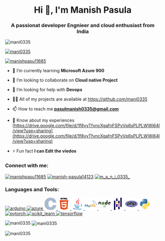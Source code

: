 <h1 align="center">Hi 👋, I'm Manish Pasula</h1>
<h3 align="center">A passionat developer Engnieer and cloud enthusiast from India</h3>

<p align="left"> <img src="https://komarev.com/ghpvc/?username=mani0335&label=Profile%20views&color=0e75b6&style=flat" alt="mani0335" /> </p>

<p align="left"> <a href="https://github.com/ryo-ma/github-profile-trophy"><img src="https://github-profile-trophy.vercel.app/?username=mani0335" alt="mani0335" /></a> </p>

<p align="left"> <a href="https://twitter.com/manishpasu11685" target="blank"><img src="https://img.shields.io/twitter/follow/manishpasu11685?logo=twitter&style=for-the-badge" alt="manishpasu11685" /></a> </p>

- 🌱 I’m currently learning **Microsoft Azure 900**

- 👯 I’m looking to collaborate on **Cloud native Project**

- 🤝 I’m looking for help with **Devops**

- 👨‍💻 All of my projects are available at https://github.com/mani0335

- 📫 How to reach me **pasulmanish0335@gmail.com**

- 📄 Know about my experiences [https://drive.google.com/file/d/1f8yyTfvncXgafnFSPvVp6sPLPLWWi64l/view?usp=sharing](https://drive.google.com/file/d/1f8yyTfvncXgafnFSPvVp6sPLPLWWi64l/view?usp=sharing)

- ⚡ Fun fact **I can Edit the viedos**

<h3 align="left">Connect with me:</h3>
<p align="left">
<a href="https://twitter.com/manishpasu11685" target="blank"><img align="center" src="https://raw.githubusercontent.com/rahuldkjain/github-profile-readme-generator/master/src/images/icons/Social/twitter.svg" alt="manishpasu11685" height="30" width="40" /></a>
<a href="https://linkedin.com/in/manish-pasula14123" target="blank"><img align="center" src="https://raw.githubusercontent.com/rahuldkjain/github-profile-readme-generator/master/src/images/icons/Social/linked-in-alt.svg" alt="manish-pasula14123" height="30" width="40" /></a>
<a href="https://instagram.com/m_a_n_i_0335_" target="blank"><img align="center" src="https://raw.githubusercontent.com/rahuldkjain/github-profile-readme-generator/master/src/images/icons/Social/instagram.svg" alt="m_a_n_i_0335_" height="30" width="40" /></a>
</p>

<h3 align="left">Languages and Tools:</h3>
<p align="left"> <a href="https://www.arduino.cc/" target="_blank" rel="noreferrer"> <img src="https://cdn.worldvectorlogo.com/logos/arduino-1.svg" alt="arduino" width="40" height="40"/> </a> <a href="https://azure.microsoft.com/en-in/" target="_blank" rel="noreferrer"> <img src="https://www.vectorlogo.zone/logos/microsoft_azure/microsoft_azure-icon.svg" alt="azure" width="40" height="40"/> </a> <a href="https://www.cprogramming.com/" target="_blank" rel="noreferrer"> <img src="https://raw.githubusercontent.com/devicons/devicon/master/icons/c/c-original.svg" alt="c" width="40" height="40"/> </a> <a href="https://www.w3.org/html/" target="_blank" rel="noreferrer"> <img src="https://raw.githubusercontent.com/devicons/devicon/master/icons/html5/html5-original-wordmark.svg" alt="html5" width="40" height="40"/> </a> <a href="https://www.java.com" target="_blank" rel="noreferrer"> <img src="https://raw.githubusercontent.com/devicons/devicon/master/icons/java/java-original.svg" alt="java" width="40" height="40"/> </a> <a href="https://www.mysql.com/" target="_blank" rel="noreferrer"> <img src="https://raw.githubusercontent.com/devicons/devicon/master/icons/mysql/mysql-original-wordmark.svg" alt="mysql" width="40" height="40"/> </a> <a href="https://nodejs.org" target="_blank" rel="noreferrer"> <img src="https://raw.githubusercontent.com/devicons/devicon/master/icons/nodejs/nodejs-original-wordmark.svg" alt="nodejs" width="40" height="40"/> </a> <a href="https://pandas.pydata.org/" target="_blank" rel="noreferrer"> <img src="https://raw.githubusercontent.com/devicons/devicon/2ae2a900d2f041da66e950e4d48052658d850630/icons/pandas/pandas-original.svg" alt="pandas" width="40" height="40"/> </a> <a href="https://www.php.net" target="_blank" rel="noreferrer"> <img src="https://raw.githubusercontent.com/devicons/devicon/master/icons/php/php-original.svg" alt="php" width="40" height="40"/> </a> <a href="https://www.python.org" target="_blank" rel="noreferrer"> <img src="https://raw.githubusercontent.com/devicons/devicon/master/icons/python/python-original.svg" alt="python" width="40" height="40"/> </a> <a href="https://pytorch.org/" target="_blank" rel="noreferrer"> <img src="https://www.vectorlogo.zone/logos/pytorch/pytorch-icon.svg" alt="pytorch" width="40" height="40"/> </a> <a href="https://scikit-learn.org/" target="_blank" rel="noreferrer"> <img src="https://upload.wikimedia.org/wikipedia/commons/0/05/Scikit_learn_logo_small.svg" alt="scikit_learn" width="40" height="40"/> </a> <a href="https://www.tensorflow.org" target="_blank" rel="noreferrer"> <img src="https://www.vectorlogo.zone/logos/tensorflow/tensorflow-icon.svg" alt="tensorflow" width="40" height="40"/> </a> </p>

<p><img align="left" src="https://github-readme-stats.vercel.app/api/top-langs?username=mani0335&show_icons=true&locale=en&layout=compact" alt="mani0335" /></p>

<p>&nbsp;<img align="center" src="https://github-readme-stats.vercel.app/api?username=mani0335&show_icons=true&locale=en" alt="mani0335" /></p>

<p><img align="center" src="https://github-readme-streak-stats.herokuapp.com/?user=mani0335&" alt="mani0335" /></p>
